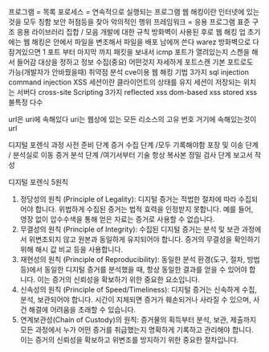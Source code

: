 프로그램 = 목록
포로세스 = 연속적으로 실행되는 프로그램
웹 해킹이란
인터넷에 있는것을 모두 칭함
보안 허점등을 찾아 악의적인 행위
프레임워크 = 응용 프로그램 표준 구조 응용 라이브러리 집합 / 모음
개발에 대한 규칙
방화벽이 사용된 후로 웹 해킹 업
초기에는 웹 해킹은 안에서 파일을 변조해서 파일을 배포 남에꺼 쓴다 warez
방화벽으로 다 잠겨있으면 1 포트 부터 마지막 까지 패킷을 보내서 icmp 포트가 열려있는지 스켄을 해서 들어감
대상을 정하고 정보 수집(중요) 어떤것지 자세하게 포트스캔 기본 포트로도 가능(개발자가 안바꿨을때) 취약점 분석 cve이용
웹 해킹 기법 3가지
sql injection
command injection
XSS
세션이란 클라이언트의 상태를 유지
세션이 저장되는 위치는 서버다
cross-site Scripting 3가지
reflected xss
dom-based xss
stored xss 불특정 다수

url은 uri에 속해있다
uri는 웹상에 있는 모든 리소스의 고유 번호
거기에 속해있는것이 url

디지털 포렌식
과정 
사전 준비 단계
증거 수집 단계 /모두 기록해야함
포장 및 이송 단계 / 분석실로 이동
증거 분석 단계 /여기서부터 기술 항상 복사본
정밀 검사 단계 
보고서 작성

디지털 포렌식 5원칙
1. 정당성의 원칙 (Principle of Legality):
디지털 증거는 적법한 절차에 따라 수집되어야 합니다. 위법하게 수집된 증거는 법적 효력을 인정받지 못합니다. 예를 들어, 영장 없이 압수수색을 통해 얻은 자료는 증거로 사용할 수 없습니다. 
2. 무결성의 원칙 (Principle of Integrity):
수집된 디지털 증거는 분석 및 보관 과정에서 위변조되지 않고 원본과 동일하게 유지되어야 합니다. 증거의 무결성을 확인하기 위해 해시 값 비교 등을 사용합니다. 
3. 재현성의 원칙 (Principle of Reproducibility):
동일한 분석 환경(도구, 절차, 방법 등)에서 동일한 디지털 증거를 분석했을 때, 항상 동일한 결과를 얻을 수 있어야 합니다. 이는 증거의 신뢰성을 확보하기 위한 중요한 요소입니다. 
4. 신속성의 원칙 (Principle of Speed/Timeliness):
디지털 증거는 신속하게 수집, 분석, 보관되어야 합니다. 시간이 지체되면 증거가 훼손되거나 사라질 수 있으며, 사건 해결에 어려움을 초래할 수 있습니다. 
5. 연계보관성(Chain of Custody)의 원칙:
증거물의 획득부터 분석, 보관, 제출까지 모든 과정에서 누가 어떤 증거를 취급했는지 명확하게 기록하고 관리해야 합니다. 이는 증거의 신뢰성을 확보하고 위변조를 방지하기 위한 중요한 절차입니다.


